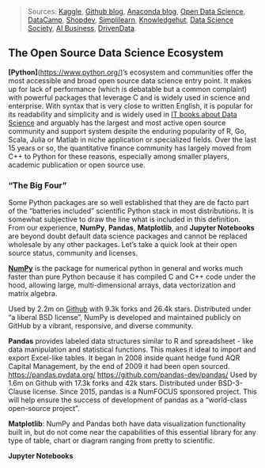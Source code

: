 >Sources: [Kaggle](https://www.kaggle.com/), [Github blog](https://github.blog/), [Anaconda blog](https://www.anaconda.com/blog?_topic=for-practitioners), [Open Data Science](https://odsc.medium.com/), [DataCamp](https://www.datacamp.com/blog/top-python-libraries-for-data-science), [Shopdev](https://shopdev.co/blog/python-libraries-for-data-science), [Simplilearn](https://www.simplilearn.com/top-python-libraries-for-data-science-article), [Knowledgehut](https://www.knowledgehut.com/blog/category/data-science), [Data Science Society](https://www.datasciencesociety.net/), [AI Business](https://aibusiness.com/data/ten-essential-data-science-packages-for-python), [DrivenData](https://drivendata.co/blog.html).

## The Open Source Data Science Ecosystem
**[Python]**(https://www.python.org/)’s ecosystem and communities offer the most accessible and broad open source data science entry point. It makes up for lack of performance (which is debatable but a common complaint) with powerful packages that leverage C and is widely used in science and enterprise. With syntax that is very close to written English, it is popular for its readability and simplicity and is widely used in [IT books about Data Science](https://www.amazon.com/s?k=python+data+science) and arguably has the largest and most active open source community and support system despite the enduring popularity of R, Go, Scala, Julia or Matlab in niche application or specialized fields. Over the last 15 years or so, the quantitative finance community has largely moved from C++ to Python for these reasons, especially among smaller players, academic publication or open source use.

### “The Big Four”
Some Python packages are so well established that they are de facto part of the “batteries included” scientific Python stack in most distributions. It is somewhat subjective to draw the line what is included in this definition. From our experience, **NumPy**, **Pandas**, **Matplotlib**, and **Jupyter Notebooks** are beyond doubt default data science packages and cannot be replaced wholesale by any other packages. Let’s take a quick look at their open source status, community and licenses.

**[NumPy](https://numpy.org/)** is the package for numerical python in general and works much faster than pure Python because it has compiled C and C++ code under the hood, allowing large, multi-dimensional arrays, data vectorization and matrix algebra. 

Used by 2.2m on [Github](https://github.com/numpy/numpy) with 9.3k forks and 26.4k stars.
Distributed under “a liberal BSD license”, NumPy is developed and maintained publicly on GitHub by a vibrant, responsive, and diverse community.

**Pandas** provides labeled data structures similar to R and spreadsheet - like data manipulation and statistical functions. This makes it ideal to import and export Excel-like tables. It began in 2008 inside quant hedge fund AQR Capital Management, by the end of 2009 it had been open sourced.
https://pandas.pydata.org/
https://github.com/pandas-dev/pandas/
Used by 1.6m on Github with 17.3k forks and 42k stars. Distributed under BSD-3-Clause license. Since 2015, pandas is a NumFOCUS sponsored project. This will help ensure the success of development of pandas as a “world-class open-source project”.

**Matplotlib**: NumPy and Pandas both have data visualization functionality built in, but do not come near the capabilities of this essential library for any type of table, chart or diagram ranging from pretty to scientific. 

**Jupyter Notebooks**
